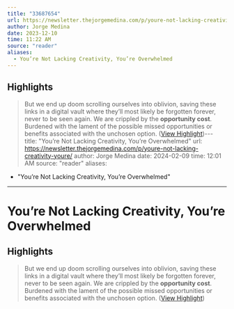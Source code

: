 ```yaml
---
title: "33687654"
url: https://newsletter.thejorgemedina.com/p/youre-not-lacking-creativity-youre/
author: Jorge Medina
date: 2023-12-10
time: 11:22 AM
source: "reader"
aliases:
  - You’re Not Lacking Creativity, You’re Overwhelmed
---
```

## Highlights
> But we end up doom scrolling ourselves into oblivion, saving these links in a digital vault where they’ll most likely be forgotten forever, never to be seen again.
> We are crippled by the **opportunity cost**. Burdened with the lament of the possible missed opportunities or benefits associated with the unchosen option. ([View Highlight](https://read.readwise.io/read/01hdzzt7zmvga7947jm66hwkmk))---
title: "You’re Not Lacking Creativity, You’re Overwhelmed"
url: https://newsletter.thejorgemedina.com/p/youre-not-lacking-creativity-youre/
author: Jorge Medina
date: 2024-02-09
time: 12:01 AM
source: "reader"
aliases:
  - "You’re Not Lacking Creativity, You’re Overwhelmed"
---
# You’re Not Lacking Creativity, You’re Overwhelmed

## Highlights
> But we end up doom scrolling ourselves into oblivion, saving these links in a digital vault where they’ll most likely be forgotten forever, never to be seen again.
> We are crippled by the **opportunity cost**. Burdened with the lament of the possible missed opportunities or benefits associated with the unchosen option. ([View Highlight](https://read.readwise.io/read/01hdzzt7zmvga7947jm66hwkmk))

